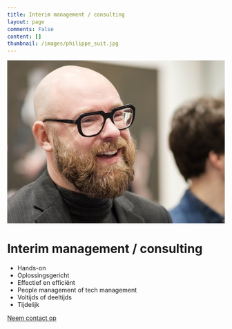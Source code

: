 ```yaml
---
title: Interim management / consulting
layout: page
comments: False
content: []
thumbnail: /images/philippe_suit.jpg
---
```


![Philippe Faes als consultant](/images/philippe_suit.jpg)

# Interim management / consulting
  * Hands-on
  * Oplossingsgericht
  * Effectief en efficiënt
  * People management of tech management
  * Voltijds of deeltijds
  * Tijdelijk

  
[Neem contact op](contact)